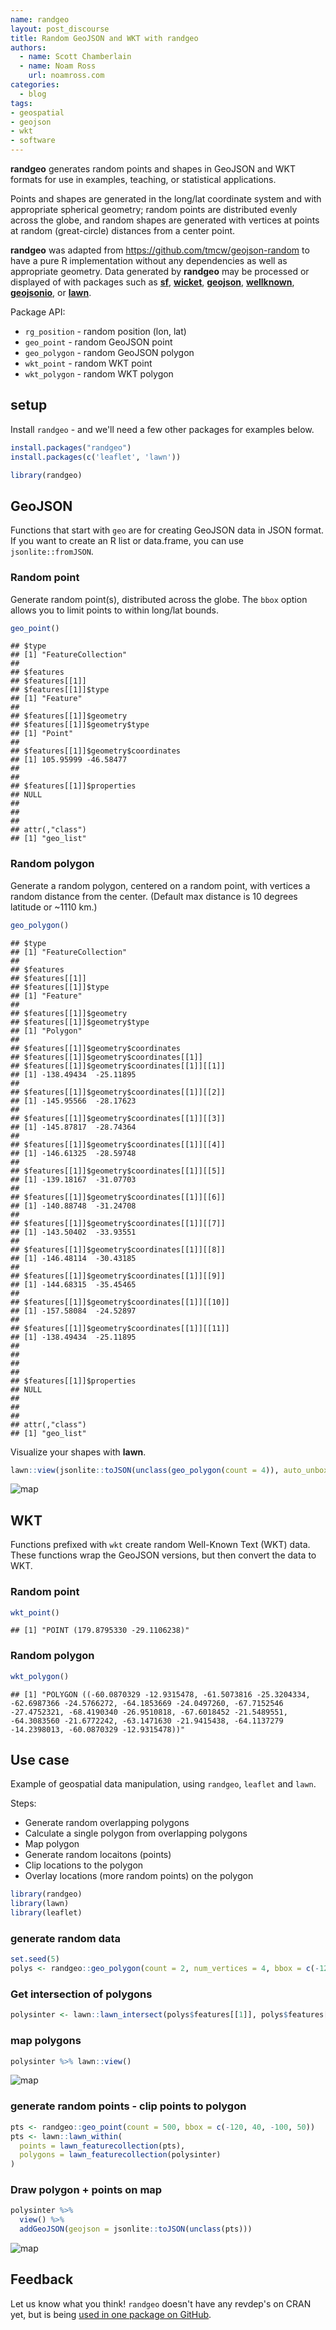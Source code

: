 ```yaml
---
name: randgeo
layout: post_discourse
title: Random GeoJSON and WKT with randgeo
authors:
  - name: Scott Chamberlain
  - name: Noam Ross
    url: noamross.com
categories:
  - blog
tags:
- geospatial
- geojson
- wkt
- software
---
```


**randgeo** generates random points and shapes in GeoJSON and WKT formats for 
use in examples, teaching, or statistical applications.

Points and shapes are generated in the long/lat coordinate system and with
appropriate spherical geometry; random points are distributed evenly across
the globe, and random shapes are generated with vertices at points at random
(great-circle) distances from a center point.

**randgeo** was adapted from <https://github.com/tmcw/geojson-random> to have 
a pure R implementation without any dependencies as well as appropriate 
geometry. Data generated by **randgeo** may be processed or displayed of with 
packages such as [**sf**](https://cran.r-project.org/package=sf),
[**wicket**](https://cran.r-project.org/package=wicket),
[**geojson**](https://cran.r-project.org/package=geojson),
[**wellknown**](https://cran.r-project.org/package=wellknown),
[**geojsonio**](https://cran.r-project.org/package=geojsonio), or
[**lawn**](https://cran.r-project.org/package=lawn).

Package API:

* `rg_position` - random position (lon, lat)
* `geo_point` - random GeoJSON point
* `geo_polygon` - random GeoJSON polygon
* `wkt_point` - random WKT point
* `wkt_polygon` - random WKT polygon


## setup

Install `randgeo` - and we'll need a few other packages for examples below.


```r
install.packages("randgeo")
install.packages(c('leaflet', 'lawn'))
```


```r
library(randgeo)
```


## GeoJSON

Functions that start with `geo` are for creating GeoJSON data in JSON format.
If you want to create an R list or data.frame, you can use `jsonlite::fromJSON`.

### Random point

Generate random point(s), distributed across the globe.  The `bbox` option allows
you to limit points to within long/lat bounds.


```r
geo_point()
```

```
## $type
## [1] "FeatureCollection"
## 
## $features
## $features[[1]]
## $features[[1]]$type
## [1] "Feature"
## 
## $features[[1]]$geometry
## $features[[1]]$geometry$type
## [1] "Point"
## 
## $features[[1]]$geometry$coordinates
## [1] 105.95999 -46.58477
## 
## 
## $features[[1]]$properties
## NULL
## 
## 
## 
## attr(,"class")
## [1] "geo_list"
```

### Random polygon 

Generate a random polygon, centered on a random point, with vertices a random distance from the center. (Default max distance is 10 degrees latitude or ~1110 km.)


```r
geo_polygon()
```

```
## $type
## [1] "FeatureCollection"
## 
## $features
## $features[[1]]
## $features[[1]]$type
## [1] "Feature"
## 
## $features[[1]]$geometry
## $features[[1]]$geometry$type
## [1] "Polygon"
## 
## $features[[1]]$geometry$coordinates
## $features[[1]]$geometry$coordinates[[1]]
## $features[[1]]$geometry$coordinates[[1]][[1]]
## [1] -138.49434  -25.11895
## 
## $features[[1]]$geometry$coordinates[[1]][[2]]
## [1] -145.95566  -28.17623
## 
## $features[[1]]$geometry$coordinates[[1]][[3]]
## [1] -145.87817  -28.74364
## 
## $features[[1]]$geometry$coordinates[[1]][[4]]
## [1] -146.61325  -28.59748
## 
## $features[[1]]$geometry$coordinates[[1]][[5]]
## [1] -139.18167  -31.07703
## 
## $features[[1]]$geometry$coordinates[[1]][[6]]
## [1] -140.88748  -31.24708
## 
## $features[[1]]$geometry$coordinates[[1]][[7]]
## [1] -143.50402  -33.93551
## 
## $features[[1]]$geometry$coordinates[[1]][[8]]
## [1] -146.48114  -30.43185
## 
## $features[[1]]$geometry$coordinates[[1]][[9]]
## [1] -144.68315  -35.45465
## 
## $features[[1]]$geometry$coordinates[[1]][[10]]
## [1] -157.58084  -24.52897
## 
## $features[[1]]$geometry$coordinates[[1]][[11]]
## [1] -138.49434  -25.11895
## 
## 
## 
## 
## $features[[1]]$properties
## NULL
## 
## 
## 
## attr(,"class")
## [1] "geo_list"
```

Visualize your shapes with **lawn**.


```r
lawn::view(jsonlite::toJSON(unclass(geo_polygon(count = 4)), auto_unbox = TRUE))
```

![map](plot1.png)


## WKT

Functions prefixed with `wkt` create random Well-Known Text (WKT) data. These functions
wrap the GeoJSON versions, but then convert the data to WKT.

### Random point


```r
wkt_point()
```

```
## [1] "POINT (179.8795330 -29.1106238)"
```

### Random polygon


```r
wkt_polygon()
```

```
## [1] "POLYGON ((-60.0870329 -12.9315478, -61.5073816 -25.3204334, -62.6987366 -24.5766272, -64.1853669 -24.0497260, -67.7152546 -27.4752321, -68.4190340 -26.9510818, -67.6018452 -21.5489551, -64.3083560 -21.6772242, -63.1471630 -21.9415438, -64.1137279 -14.2398013, -60.0870329 -12.9315478))"
```


## Use case

Example of geospatial data manipulation, using `randgeo`, `leaflet` and
`lawn`.

Steps:

* Generate random overlapping polygons
* Calculate a single polygon from overlapping polygons
* Map polygon
* Generate random locaitons (points)
* Clip locations to the polygon
* Overlay locations (more random points) on the polygon


```r
library(randgeo)
library(lawn)
library(leaflet)
```

### generate random data


```r
set.seed(5)
polys <- randgeo::geo_polygon(count = 2, num_vertices = 4, bbox = c(-120, 40, -100, 50))
```

### Get intersection of polygons


```r
polysinter <- lawn::lawn_intersect(polys$features[[1]], polys$features[[2]])
```

### map polygons


```r
polysinter %>% lawn::view()
```

![map](plot2.png)

### generate random points - clip points to polygon


```r
pts <- randgeo::geo_point(count = 500, bbox = c(-120, 40, -100, 50))
pts <- lawn::lawn_within(
  points = lawn_featurecollection(pts),
  polygons = lawn_featurecollection(polysinter)
)
```

### Draw polygon + points on map


```r
polysinter %>% 
  view() %>% 
  addGeoJSON(geojson = jsonlite::toJSON(unclass(pts)))
```

![map](plot3.png)

## Feedback

Let us know what you think!  `randgeo` doesn't have any revdep's on CRAN yet, but 
is being [used in one package on GitHub](https://github.com/search?utf8=%E2%9C%93&q=%22randgeo%22+language%3AR+-user%3Acran+-user%3Aropensci&type=Code).
